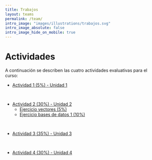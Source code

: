 ```yaml
---
title: Trabajos
layout: teams
permalink: /team/
intro_image: "images/illustrations/trabajos.svg"
intro_image_absolute: false
intro_image_hide_on_mobile: true
---
```


# Actividades

A continuación se describen las cuatro actividades evaluativas para el curso:

- [Actividad 1 (5%) - Unidad 1](/actividades/Actividad-01/Actividad-01.html)
<br>

- [Actividad 2 (30%) - Unidad 2]()
  + [Ejercicio vectores (5%)](https://rproject-udea.netlify.app/temas/04-vectores-r/04-vectores-r#9)
  + [Ejercicio bases de datos 1 (10%)]()
<br>  
  
- [Actividad 3 (35%) - Unidad 3]()
<br>

- [Actividad 4 (30%) - Unidad 4]()
<br>
